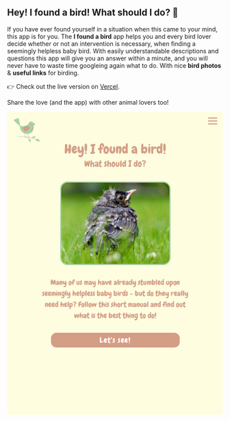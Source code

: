 ## Hey! I found a bird! What should I do? :baby_chick:

If you have ever found yourself in a situation when this came to your mind, this app is for you. 
The **I found a bird** app helps you and every bird lover decide whether or not an intervention is necessary, when finding a seemingly helpless baby bird.
With easily understandable descriptions and questions this app will give you an answer within a minute, and you will never have to waste time googleing again what to do.
With nice **bird photos** & **useful links** for birding.

:point_right: Check out the live version on [Vercel](http://).

Share the love (and the app) with other animal lovers too!

![screenshot from the app](/src/assets/screenshot_Found_a_bird.png)